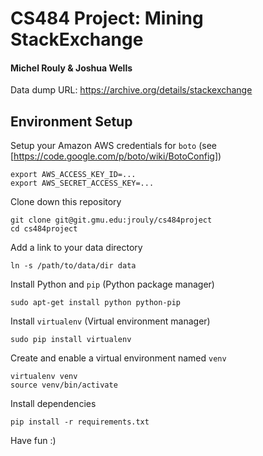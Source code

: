 # CS484 Project: Mining StackExchange
#### Michel Rouly & Joshua Wells

Data dump URL: https://archive.org/details/stackexchange

## Environment Setup

Setup your Amazon AWS credentials for `boto` (see [https://code.google.com/p/boto/wiki/BotoConfig])

    export AWS_ACCESS_KEY_ID=...
    export AWS_SECRET_ACCESS_KEY=...

Clone down this repository

    git clone git@git.gmu.edu:jrouly/cs484project
    cd cs484project

Add a link to your data directory

    ln -s /path/to/data/dir data

Install Python and `pip` (Python package manager)

    sudo apt-get install python python-pip

Install `virtualenv` (Virtual environment manager)

    sudo pip install virtualenv

Create and enable a virtual environment named `venv`

    virtualenv venv
    source venv/bin/activate

Install dependencies

    pip install -r requirements.txt

Have fun :)
